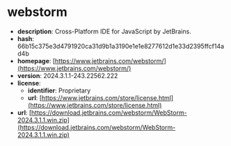 # webstorm

- **description**: Cross-Platform IDE for JavaScript by JetBrains.
- **hash**: 66b15c375e3d4791920ca31d9b1a3190e1e1e8277612d1e33d2395ffcf14ad4b
- **homepage**: [https://www.jetbrains.com/webstorm/](https://www.jetbrains.com/webstorm/)
- **version**: 2024.3.1.1-243.22562.222
- **license**:
  - **identifier**: Proprietary
  - **url**: [https://www.jetbrains.com/store/license.html](https://www.jetbrains.com/store/license.html)
- **url**: [https://download.jetbrains.com/webstorm/WebStorm-2024.3.1.1.win.zip](https://download.jetbrains.com/webstorm/WebStorm-2024.3.1.1.win.zip)

